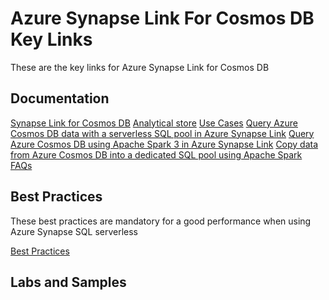 # Azure Synapse Link For Cosmos DB Key Links

These are the key links for Azure Synapse Link for Cosmos DB

## Documentation

[Synapse Link for Cosmos DB](https://docs.microsoft.com/en-us/azure/cosmos-db/synapse-link)
[Analytical store](https://docs.microsoft.com/en-us/azure/cosmos-db/analytical-store-introduction)
[Use Cases](https://docs.microsoft.com/en-us/azure/cosmos-db/synapse-link-use-cases)
[Query Azure Cosmos DB data with a serverless SQL pool in Azure Synapse Link](https://docs.microsoft.com/en-us/azure/synapse-analytics/sql/query-cosmos-db-analytical-store?tabs=openrowset-key)
[Query Azure Cosmos DB using Apache Spark 3 in Azure Synapse Link](https://docs.microsoft.com/en-us/azure/synapse-analytics/synapse-link/how-to-query-analytical-store-spark-3)
[Copy data from Azure Cosmos DB into a dedicated SQL pool using Apache Spark](https://docs.microsoft.com/en-us/azure/synapse-analytics/synapse-link/how-to-copy-to-sql-pool)
[FAQs](https://docs.microsoft.com/en-us/azure/cosmos-db/synapse-link-frequently-asked-questions)

## Best Practices

These best practices are mandatory for a good performance when using Azure Synapse SQL serverless

[Best Practices](https://techcommunity.microsoft.com/t5/azure-synapse-analytics-blog/best-practices-for-integrating-serverless-sql-pool-with-cosmos/ba-p/3257975)

## Labs and Samples


